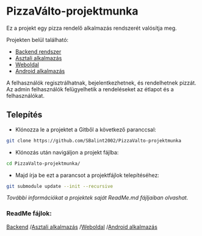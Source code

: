 # PizzaVálto-projektmunka

Ez a projekt egy pizza rendelő alkalmazás rendszerét valósítja meg.

Projekten belül található:
- [Backend rendszer](https://github.com/SBalint2002/PizzaProject-spring/tree/f1e6798aa7ea7cabb1cdd4ef994eb19be9da64f0)
- [Asztali alkalmazás](https://github.com/makkerzsombor/PizzaProject-JavaFx)
- [Weboldal](https://github.com/SBalint2002/PizzaProject-React)
- [Android alkalmazás](https://github.com/SBalint2002/PizzaProject-android)

A felhasználók regisztrálhatnak, bejelentkezhetnek, és rendelhetnek pizzát.
Az admin felhasználók felügyelhetik a rendeléseket az étlapot és a felhasználókat.

## Telepítés

- Klónozza le a projektet a Gitből a következő paranccsal:
```bash
git clone https://github.com/SBalint2002/PizzaValto-projektmunka
```
- Klónozás után navigáljon a projekt fájlba:
```bash
cd PizzaValto-projektmunka/
```
- Majd írja be ezt a parancsot a projektfájlok telepítéséhez:
```bash
git submodule update --init --recursive
```

_További információkat a projektek saját ReadMe.md fájljaiban olvashat._
### ReadMe fájlok:

[Backend](https://github.com/SBalint2002/PizzaProject-spring/blob/main/README.md)
/[Asztali alkalmazás](https://github.com/makkerzsombor/PizzaProject-JavaFx/blob/main/README.md)
/[Weboldal](https://github.com/SBalint2002/PizzaProject-React/blob/master/README.md)
/[Android alkalmazás](https://github.com/SBalint2002/PizzaProject-android/blob/main/README.md)
